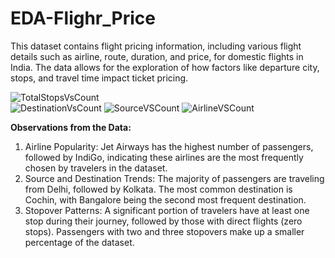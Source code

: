 # EDA-Flighr_Price
 This dataset contains flight pricing information, including various flight details such as airline, route, duration, and price, for domestic flights in India. The data allows for the exploration of how factors like departure city, stops, and travel time impact ticket pricing.
 
![TotalStopsVsCount](https://github.com/user-attachments/assets/4ca76c89-d821-4613-a6b0-ccbff2ce328d)   
![DestinationVsCount](https://github.com/user-attachments/assets/425a53ab-072a-4722-85b4-dcfbfa537e93)
![SourceVSCount](https://github.com/user-attachments/assets/4135faca-8278-403a-834b-6269fcdea34c)
![AirlineVSCount](https://github.com/user-attachments/assets/08f5aed6-1670-4e00-bed3-14086de4c20e)

**Observations from the Data:**
 1. Airline Popularity: Jet Airways has the highest number of passengers, followed by IndiGo, indicating these airlines are the most frequently chosen by travelers in the dataset.
 2. Source and Destination Trends: The majority of passengers are traveling from Delhi, followed by Kolkata. The most common destination is Cochin, with Bangalore being the second most frequent destination.
 3. Stopover Patterns: A significant portion of travelers have at least one stop during their journey, followed by those with direct flights (zero stops). Passengers with two and three stopovers make up a smaller percentage of the dataset.
